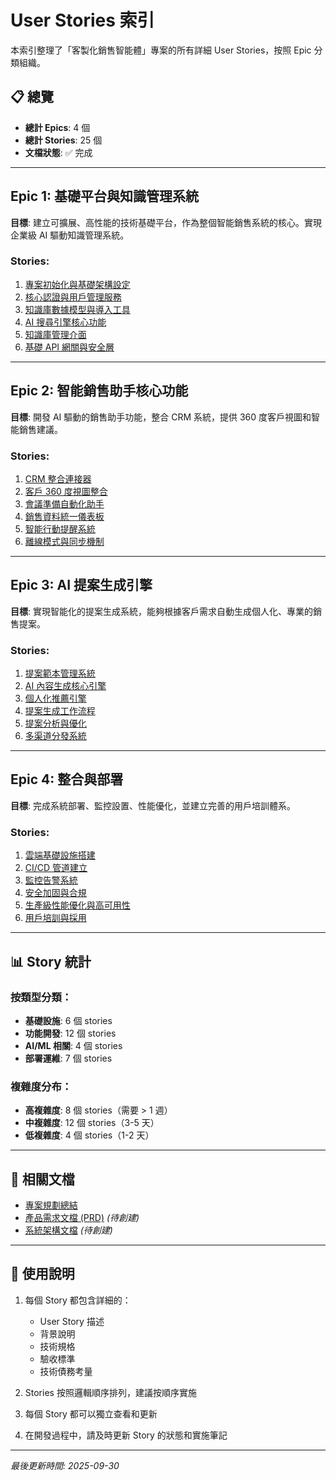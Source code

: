 # User Stories 索引

本索引整理了「客製化銷售智能體」專案的所有詳細 User Stories，按照 Epic 分類組織。

## 📋 總覽

- **總計 Epics**: 4 個
- **總計 Stories**: 25 個
- **文檔狀態**: ✅ 完成

---

## Epic 1: 基礎平台與知識管理系統

**目標**: 建立可擴展、高性能的技術基礎平台，作為整個智能銷售系統的核心。實現企業級 AI 驅動知識管理系統。

### Stories:
1. [專案初始化與基礎架構設定](epic-1/story-1.1-project-initialization.md)
2. [核心認證與用戶管理服務](epic-1/story-1.2-authentication-and-user-management.md)
3. [知識庫數據模型與導入工具](epic-1/story-1.3-knowledge-base-data-model.md)
4. [AI 搜尋引擎核心功能](epic-1/story-1.4-ai-search-engine.md)
5. [知識庫管理介面](epic-1/story-1.5-knowledge-base-management.md)
6. [基礎 API 網關與安全層](epic-1/story-1.6-api-gateway-security.md)

---

## Epic 2: 智能銷售助手核心功能

**目標**: 開發 AI 驅動的銷售助手功能，整合 CRM 系統，提供 360 度客戶視圖和智能銷售建議。

### Stories:
1. [CRM 整合連接器](epic-2/story-2.1-crm-integration.md)
2. [客戶 360 度視圖整合](epic-2/story-2.2-customer-360-view.md)
3. [會議準備自動化助手](epic-2/story-2.3-meeting-preparation.md)
4. [銷售資料統一儀表板](epic-2/story-2.4-sales-dashboard.md)
5. [智能行動提醒系統](epic-2/story-2.5-smart-reminders.md)
6. [離線模式與同步機制](epic-2/story-2.6-offline-mode.md)

---

## Epic 3: AI 提案生成引擎

**目標**: 實現智能化的提案生成系統，能夠根據客戶需求自動生成個人化、專業的銷售提案。

### Stories:
1. [提案範本管理系統](epic-3/story-3.1-proposal-template-management.md)
2. [AI 內容生成核心引擎](epic-3/story-3.2-ai-content-generation.md)
3. [個人化推薦引擎](epic-3/story-3.3-personalization-engine.md)
4. [提案生成工作流程](epic-3/story-3.4-proposal-workflow.md)
5. [提案分析與優化](epic-3/story-3.5-proposal-analytics.md)
6. [多渠道分發系統](epic-3/story-3.6-multi-channel-distribution.md)

---

## Epic 4: 整合與部署

**目標**: 完成系統部署、監控設置、性能優化，並建立完善的用戶培訓體系。

### Stories:
1. [雲端基礎設施搭建](epic-4/story-4.1-cloud-infrastructure.md)
2. [CI/CD 管道建立](epic-4/story-4.2-cicd-pipeline.md)
3. [監控告警系統](epic-4/story-4.3-monitoring-alerting.md)
4. [安全加固與合規](epic-4/story-4.4-security-hardening.md)
5. [生產級性能優化與高可用性](epic-4/story-4.5-performance-high-availability.md)
6. [用戶培訓與採用](epic-4/story-4.6-user-training.md)

---

## 📊 Story 統計

### 按類型分類：
- **基礎設施**: 6 個 stories
- **功能開發**: 12 個 stories
- **AI/ML 相關**: 4 個 stories
- **部署運維**: 7 個 stories

### 複雜度分布：
- **高複雜度**: 8 個 stories（需要 > 1 週）
- **中複雜度**: 12 個 stories（3-5 天）
- **低複雜度**: 4 個 stories（1-2 天）

---

## 🔗 相關文檔

- [專案規劃總結](../../planning-summary.md)
- [產品需求文檔 (PRD)](../../prd.md) *(待創建)*
- [系統架構文檔](../../architecture.md) *(待創建)*

---

## 📝 使用說明

1. 每個 Story 都包含詳細的：
   - User Story 描述
   - 背景說明
   - 技術規格
   - 驗收標準
   - 技術債務考量

2. Stories 按照邏輯順序排列，建議按順序實施

3. 每個 Story 都可以獨立查看和更新

4. 在開發過程中，請及時更新 Story 的狀態和實施筆記

---

*最後更新時間: 2025-09-30*
